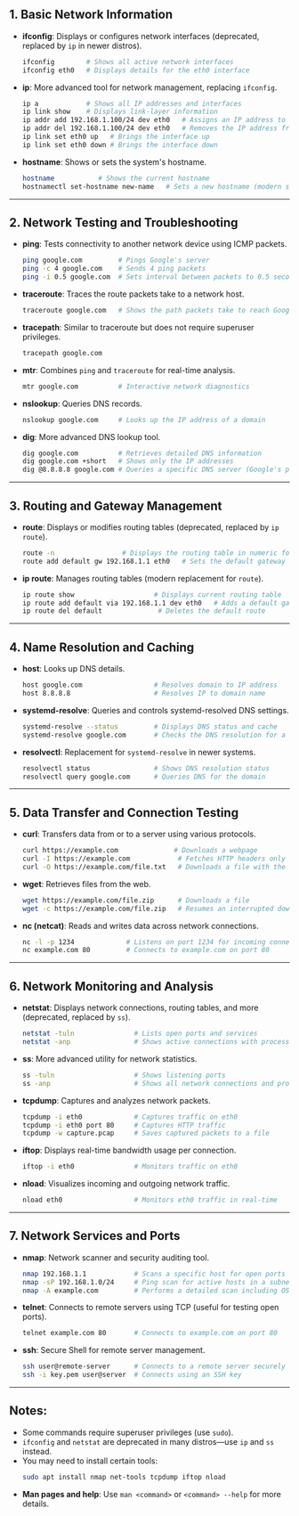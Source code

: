 
## 1. **Basic Network Information**  

- **ifconfig**: Displays or configures network interfaces (deprecated, replaced by `ip` in newer distros).  
  ```sh
  ifconfig        # Shows all active network interfaces
  ifconfig eth0   # Displays details for the eth0 interface
  ```

- **ip**: More advanced tool for network management, replacing `ifconfig`.  
  ```sh
  ip a            # Shows all IP addresses and interfaces
  ip link show    # Displays link-layer information
  ip addr add 192.168.1.100/24 dev eth0   # Assigns an IP address to eth0
  ip addr del 192.168.1.100/24 dev eth0   # Removes the IP address from eth0
  ip link set eth0 up   # Brings the interface up
  ip link set eth0 down # Brings the interface down
  ```

- **hostname**: Shows or sets the system's hostname.  
  ```sh
  hostname           # Shows the current hostname
  hostnamectl set-hostname new-name   # Sets a new hostname (modern systems)
  ```

---

## 2. **Network Testing and Troubleshooting**  

- **ping**: Tests connectivity to another network device using ICMP packets.  
  ```sh
  ping google.com         # Pings Google's server
  ping -c 4 google.com    # Sends 4 ping packets
  ping -i 0.5 google.com  # Sets interval between packets to 0.5 seconds
  ```

- **traceroute**: Traces the route packets take to a network host.  
  ```sh
  traceroute google.com   # Shows the path packets take to reach Google
  ```

- **tracepath**: Similar to traceroute but does not require superuser privileges.  
  ```sh
  tracepath google.com
  ```

- **mtr**: Combines `ping` and `traceroute` for real-time analysis.  
  ```sh
  mtr google.com          # Interactive network diagnostics
  ```

- **nslookup**: Queries DNS records.  
  ```sh
  nslookup google.com     # Looks up the IP address of a domain
  ```

- **dig**: More advanced DNS lookup tool.  
  ```sh
  dig google.com          # Retrieves detailed DNS information
  dig google.com +short   # Shows only the IP addresses
  dig @8.8.8.8 google.com # Queries a specific DNS server (Google's public DNS)
  ```

---

## 3. **Routing and Gateway Management**  

- **route**: Displays or modifies routing tables (deprecated, replaced by `ip route`).  
  ```sh
  route -n                 # Displays the routing table in numeric format
  route add default gw 192.168.1.1 eth0   # Sets the default gateway
  ```

- **ip route**: Manages routing tables (modern replacement for `route`).  
  ```sh
  ip route show                    # Displays current routing table
  ip route add default via 192.168.1.1 dev eth0   # Adds a default gateway
  ip route del default              # Deletes the default route
  ```

---

## 4. **Name Resolution and Caching**  

- **host**: Looks up DNS details.  
  ```sh
  host google.com                  # Resolves domain to IP address
  host 8.8.8.8                     # Resolves IP to domain name
  ```

- **systemd-resolve**: Queries and controls systemd-resolved DNS settings.  
  ```sh
  systemd-resolve --status         # Displays DNS status and cache
  systemd-resolve google.com       # Checks the DNS resolution for a domain
  ```

- **resolvectl**: Replacement for `systemd-resolve` in newer systems.  
  ```sh
  resolvectl status                # Shows DNS resolution status
  resolvectl query google.com      # Queries DNS for the domain
  ```

---

## 5. **Data Transfer and Connection Testing**  

- **curl**: Transfers data from or to a server using various protocols.  
  ```sh
  curl https://example.com              # Downloads a webpage
  curl -I https://example.com            # Fetches HTTP headers only
  curl -O https://example.com/file.txt   # Downloads a file with the same name
  ```

- **wget**: Retrieves files from the web.  
  ```sh
  wget https://example.com/file.zip      # Downloads a file
  wget -c https://example.com/file.zip   # Resumes an interrupted download
  ```

- **nc (netcat)**: Reads and writes data across network connections.  
  ```sh
  nc -l -p 1234             # Listens on port 1234 for incoming connections
  nc example.com 80         # Connects to example.com on port 80
  ```

---

## 6. **Network Monitoring and Analysis**  

- **netstat**: Displays network connections, routing tables, and more (deprecated, replaced by `ss`).  
  ```sh
  netstat -tuln               # Lists open ports and services
  netstat -anp                # Shows active connections with process IDs
  ```

- **ss**: More advanced utility for network statistics.  
  ```sh
  ss -tuln                    # Shows listening ports
  ss -anp                     # Shows all network connections and processes
  ```

- **tcpdump**: Captures and analyzes network packets.  
  ```sh
  tcpdump -i eth0             # Captures traffic on eth0
  tcpdump -i eth0 port 80     # Captures HTTP traffic
  tcpdump -w capture.pcap     # Saves captured packets to a file
  ```

- **iftop**: Displays real-time bandwidth usage per connection.  
  ```sh
  iftop -i eth0               # Monitors traffic on eth0
  ```

- **nload**: Visualizes incoming and outgoing network traffic.  
  ```sh
  nload eth0                  # Monitors eth0 traffic in real-time
  ```

---

## 7. **Network Services and Ports**  

- **nmap**: Network scanner and security auditing tool.  
  ```sh
  nmap 192.168.1.1            # Scans a specific host for open ports
  nmap -sP 192.168.1.0/24     # Ping scan for active hosts in a subnet
  nmap -A example.com         # Performs a detailed scan including OS detection
  ```

- **telnet**: Connects to remote servers using TCP (useful for testing open ports).  
  ```sh
  telnet example.com 80       # Connects to example.com on port 80
  ```

- **ssh**: Secure Shell for remote server management.  
  ```sh
  ssh user@remote-server      # Connects to a remote server securely
  ssh -i key.pem user@server  # Connects using an SSH key
  ```

---

## Notes:  
- Some commands require superuser privileges (use `sudo`).  
- `ifconfig` and `netstat` are deprecated in many distros—use `ip` and `ss` instead.  
- You may need to install certain tools:  
  ```sh
  sudo apt install nmap net-tools tcpdump iftop nload
  ```  
- **Man pages and help**: Use `man <command>` or `<command> --help` for more details.  

